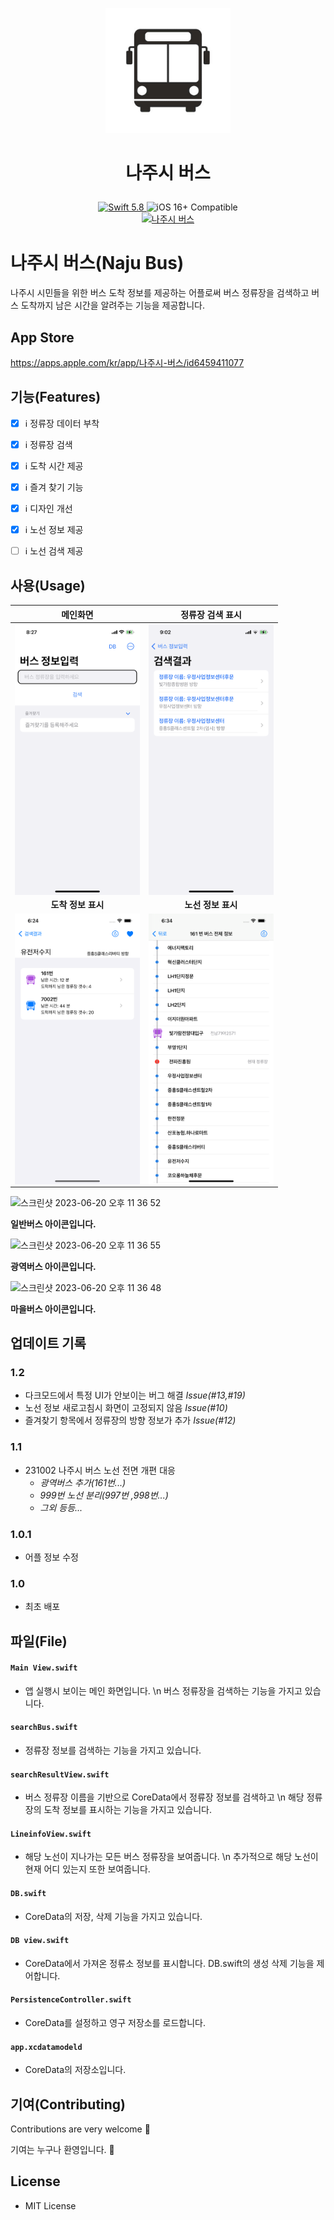 <p align="center">
   <img width="200" src="app/Assets.xcassets/AppIcon.appiconset/1024.png" alt="APP Logo"></p>
   
 # <p align="center">나주시 버스 </p>
<p align="center">
   <a href="https://developer.apple.com/swift/">
      <img src="https://img.shields.io/badge/Swift-5.8-orange.svg?style=flat" alt="Swift 5.8">
   </a>
   <img src="https://img.shields.io/badge/iOS-16%2B-brightgreen.svg?style=flat" alt="iOS 16+ Compatible">

<br>
<a href="https://apps.apple.com/kr/app/나주시-버스/id6459411077">
   <img src="https://www.iphones.ru/wp-content/uploads/2010/08/App_Store_Badge_EN1-560x189.png" alt="나주시 버스" width="200"/>
</a>
</p>


# 나주시 버스(Naju Bus)
나주시 시민들을 위한 버스 도착 정보를 제공하는 어플로써 버스 정류장을 검색하고 버스 도착까지 남은 시간을 알려주는 기능을 제공합니다.

## App Store

https://apps.apple.com/kr/app/나주시-버스/id6459411077

## 기능(Features)

- [x] ℹ️ 정류장 데이터 부착
- [x] ℹ️ 정류장 검색
- [x] ℹ️ 도착 시간 제공
- [x] ℹ️ 즐겨 찾기 기능
- [x] ℹ️ 디자인 개선
- [x] ℹ️ 노선 정보 제공
- [ ] ℹ️ 노선 검색 제공


## 사용(Usage)

| 메인화면 | 정류장 검색 표시 |
| :---: | :---: |
| <img src="img/readMe/IMG_5918.PNG" width="200" align="center"> | <img src="img/readMe/IMG_5923.PNG" width="200" align="center"> |
| **도착 정보 표시** | **노선 정보 표시** |
| <img src="img/readMe/busStopInfo.png" width="200" align="center"> | <img src="img/readMe/busLineInfo.png" width="200" align="center"> |

<img width="69" alt="스크린샷 2023-06-20 오후 11 36 52" src="https://github.com/UNGGU0704/Naju_busInfo/assets/130115689/16bc9a8a-7a9a-465f-929f-0b5c934b83f2">

**일반버스 아이콘입니다.**

 <img width="72" alt="스크린샷 2023-06-20 오후 11 36 55" src="https://github.com/UNGGU0704/Naju_busInfo/assets/130115689/1c51798c-ba76-44d8-81cf-dbb040da5be0"> 

 **광역버스 아이콘입니다.**

<img width="71" alt="스크린샷 2023-06-20 오후 11 36 48" src="https://github.com/UNGGU0704/Naju_busInfo/assets/130115689/caca8c69-22c0-4fef-88a7-dc99568603d7">

**마을버스 아이콘입니다.**

## 업데이트 기록

### 1.2
- 다크모드에서 특정 UI가 안보이는 버그 해결 *Issue(#13,#19)* 
- 노선 정보 새로고침시 화면이 고정되지 않음 *Issue(#10)* 
- 즐겨찾기 항목에서 정류장의 방향 정보가 추가 *Issue(#12)* 

### 1.1
- 231002 나주시 버스 노선 전면 개편 대응
  - *광역버스 추가(161번...)*
  - *999번 노선 분리(997번 ,998번...)*
  - *그외 등등...*
    
### 1.0.1
- 어플 정보 수정 

### 1.0
- 최초 배포 

## 파일(File)

#### `Main View.swift`
- 앱 실행시 보이는 메인 화면입니다. \n
  버스 정류장을 검색하는 기능을 가지고 있습니다.
#### `searchBus.swift`
- 정류장 정보를 검색하는 기능을 가지고 있습니다.
#### `searchResultView.swift`
- 버스 정류장 이름을 기반으로 CoreData에서 정류장 정보를 검색하고 \n
  해당 정류장의 도착 정보를 표시하는 기능을 가지고 있습니다.
#### `LineinfoView.swift`
- 해당 노선이 지나가는 모든 버스 정류장을 보여줍니다. \n
  추가적으로 해당 노선이 현재 어디 있는지 또한 보여줍니다.
#### `DB.swift`
- CoreData의 저장, 삭제 기능을 가지고 있습니다.
#### `DB view.swift`
- CoreData에서 가져온 정류소 정보를 표시합니다.
  DB.swift의 생성 삭제 기능을 제어합니다.
#### `PersistenceController.swift`
- CoreData를 설정하고 영구 저장소를 로드합니다.
#### `app.xcdatamodeld`
- CoreData의 저장소입니다.

## 기여(Contributing)
Contributions are very welcome 🙌 

기여는 누구나 환영입니다. 🙌


## License
- MIT License
